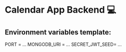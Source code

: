 # Calendar App Backend 💻

## Environment variables template:

PORT = ...
MONGODB_URI = ...
SECRET_JWT_SEED= ...

